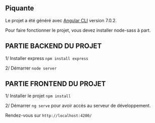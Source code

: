 ## Piquante

Le projet a été généré avec [Angular CLI](https://github.com/angular/angular-cli) version 7.0.2.

Pour faire fonctionner le projet, vous devez installer node-sass à part.

## PARTIE BACKEND DU PROJET

1/ Installer express `npm install express`

2/ Démarrer  `node server`

## PARTIE FRONTEND DU PROJET

1/ Installer le projet `npm install`

2/ Démarrer `ng serve` pour avoir accès au serveur de développement.


Rendez-vous sur `http://localhost:4200/`